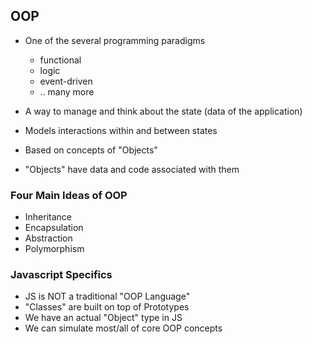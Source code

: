 ## OOP

- One of the several programming paradigms
    - functional
    - logic
    - event-driven
    - .. many more

- A way to manage and think about the state (data of the application)
- Models interactions within and between states
- Based on concepts of "Objects"
- "Objects" have data and code associated with them


### Four Main Ideas of OOP

- Inheritance
- Encapsulation
- Abstraction
- Polymorphism

### Javascript Specifics

- JS is NOT a traditional "OOP Language"
- "Classes" are built on top of Prototypes
- We have an actual "Object" type in JS
- We can simulate most/all of core OOP concepts
